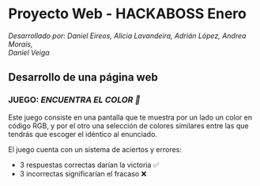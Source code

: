 # Proyecto Web - HACKABOSS Enero

*Desarrollado por:*
*Daniel Eireos,*
*Alicia Lavandeira,* 
*Adrián López,*
*Andrea Morais,*   
*Daniel Veiga*  


## Desarrollo de una página web  
### JUEGO: *ENCUENTRA EL COLOR 🎨*  

Este juego consiste en una pantalla que te muestra por un lado un color en código RGB, y por el otro una selección de colores similares entre las que tendrás que escoger el idéntico al enunciado.   

El juego cuenta con un sistema de aciertos y errores:
* 3 respuestas correctas darían la victoria ✅
* 3 incorrectas significarían el fracaso ❌
